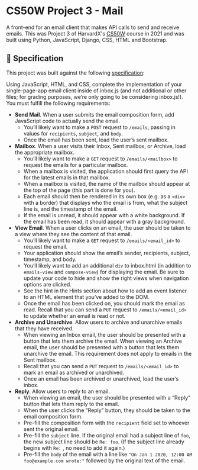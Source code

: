 # CS50W Project 3 - Mail

A front-end for an email client that makes API calls to send and receive emails. This was Project 3 of HarvardX's [CS50W](https://www.edx.org/course/cs50s-web-programming-with-python-and-javascript) course in 2021 and was built using Python, JavaScript, Django, CSS, HTML and Bootstrap.


## :pencil: Specification
This project was built against the following [specification](https://cs50.harvard.edu/web/2020/projects/3/mail/):

Using JavaScript, HTML, and CSS, complete the implementation of your single-page-app email client inside of inbox.js (and not additional or other files; for grading purposes, we’re only going to be considering inbox.js!). You must fulfill the following requirements:

- **Send Mail**. When a user submits the email composition form, add JavaScript code to actually send the email.
    - You’ll likely want to make a `POST` request to `/emails`, passing in values for `recipients`, `subject`, and `body`.
    - Once the email has been sent, load the user’s sent mailbox.
- **Mailbox**. When a user visits their Inbox, Sent mailbox, or Archive, load the appropriate mailbox.
    - You’ll likely want to make a `GET` request to `/emails/<mailbox>` to request the emails for a particular mailbox.
    - When a mailbox is visited, the application should first query the API for the latest emails in that mailbox.
    - When a mailbox is visited, the name of the mailbox should appear at the top of the page (this part is done for you).
    - Each email should then be rendered in its own box (e.g. as a `<div>` with a border) that displays who the email is from, what the subject line is, and the timestamp of the email.
    - If the email is unread, it should appear with a white background. If the email has been read, it should appear with a gray background.
- **View Email**. When a user clicks on an email, the user should be taken to a view where they see the content of that email.
    - You’ll likely want to make a `GET` request to `/emails/<email_id>` to request the email.
    - Your application should show the email’s sender, recipients, subject, timestamp, and body.
    - You’ll likely want to add an additional `div` to inbox.html (in addition to `emails-view` and `compose-view`) for displaying the email. Be sure to update your code to hide and show the right views when navigation options are clicked.
    - See the hint in the Hints section about how to add an event listener to an HTML element that you’ve added to the DOM.
    - Once the email has been clicked on, you should mark the email as read. Recall that you can send a `PUT` request to `/emails/<email_id>` to update whether an email is read or not.
- **Archive and Unarchive**. Allow users to archive and unarchive emails that they have received.
    - When viewing an Inbox email, the user should be presented with a button that lets them archive the email. When viewing an Archive email, the user should be presented with a button that lets them unarchive the email. This requirement does not apply to emails in the Sent mailbox.
    - Recall that you can send a `PUT` request to `/emails/<email_id>` to mark an email as archived or unarchived.
    - Once an email has been archived or unarchived, load the user’s inbox.
- **Reply**. Allow users to reply to an email.
    - When viewing an email, the user should be presented with a “Reply” button that lets them reply to the email.
    - When the user clicks the “Reply” button, they should be taken to the email composition form.
    - Pre-fill the composition form with the `recipient` field set to whoever sent the original email.
    - Pre-fill the `subject` line. If the original email had a subject line of `foo`, the new subject line should be `Re: foo`. (If the subject line already begins with `Re:` , no need to add it again.)
    - Pre-fill the `body` of the email with a line like `"On Jan 1 2020, 12:00 AM foo@example.com wrote:"` followed by the original text of the email.

